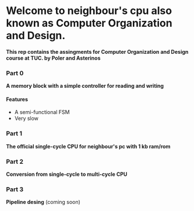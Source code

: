 # Welcome to neighbour's cpu also known as Computer Organization and Design.


**This rep contains the assingments for Computer Organization and Design course at TUC.
by Poler and Asterinos**


### Part 0

**A memory block with a simple controller for reading and writing**

#### Features
- A semi-functional FSM
- Very slow


### Part 1

**The official single-cycle CPU for neighbour's pc with 1 kb ram/rom**

### Part 2

**Conversion from single-cycle to multi-cycle CPU**

### Part 3

**Pipeline desing** (coming soon) 
